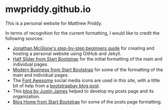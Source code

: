 mwpriddy.github.io
=====================
This is a personal website for Matthew Priddy.  

In terms of recognition for the current formatting, I would like to credit the following sources:
- [Jonathan McGlone's step-by-step beginners guide](http://jmcglone.com/guides/github-pages) for creating and hosting a personal website using GitHub and Jekyll. 
- [Half Slider from Start Bootstrap](http://startbootstrap.com/template-overviews/half-slider/) for the initial formatting of the main and individual pages.
- [Modern Business from Start Bootstrap](http://startbootstrap.com/template-overviews/modern-business/) for some of the formatting of the main and individual pages.
- The [Font Awesome](http://fortawesome.github.io/Font-Awesome/) social media icons are used in this site, with a little bit of help from a [bootstrapbay blog post](http://bootstrapbay.com/blog/font-awesome/).
- This [blog by Justin James](http://digitaldrummerj.me/monthview/) helped to develop my posts page and its organization.
- [Blog Home from Start Bootstrap](http://startbootstrap.com/template-overviews/blog-home) for some of the posts page formatting.
